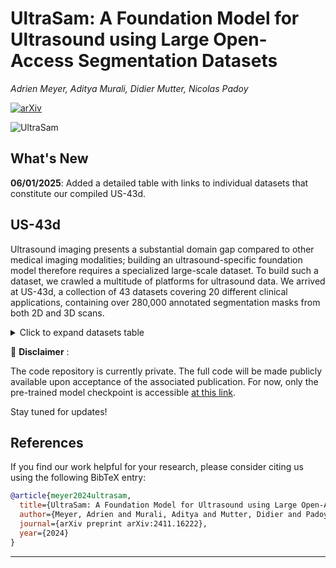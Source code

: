 # **UltraSam: A Foundation Model for Ultrasound using Large Open-Access Segmentation Datasets**

_Adrien Meyer, Aditya Murali, Didier Mutter, Nicolas Padoy_

[![arXiv](https://img.shields.io/badge/arxiv-2307.15220-red)](https://arxiv.org/pdf/2411.16222)

![UltraSam](./assets/UltraSam_main.png)

## What's New

**06/01/2025**: Added a detailed table with links to individual datasets that constitute our compiled US-43d.


## US-43d

Ultrasound imaging presents a substantial domain gap compared to other medical imaging modalities; building an ultrasound-specific foundation model therefore requires a specialized large-scale dataset. To build such a dataset, we crawled a multitude of platforms for ultrasound data. We arrived at US-43d, a collection of 43 datasets covering 20 different clinical applications, containing over 280,000 annotated segmentation masks from both 2D and 3D scans.

<details>
<summary>Click to expand datasets table</summary>

| Dataset               | Link                                                                                                            |
| --------------------- | --------------------------------------------------------------------------------------------------------------- |
| 105US                 | [researchgate](https://www.researchgate.net/publication/329586355_100_2D_US_Images_and_Tumor_Segmentation_Masks)   |
| AbdomenUS             | [kaggle](https://www.kaggle.com/datasets/ignaciorlando/ussimandsegm)                                               |
| ACOUSLIC              | [grand-challenge](https://acouslic-ai.grand-challenge.org/overview-and-goals/)                                     |
| ASUS                  | [onedrive](https://onedrive.live.com/?authkey=%21AMIrL6S1cSjlo1I&id=7230D4DEC6058018%2191725&cid=7230D4DEC6058018) |
| AUL                   | [zenodo](https://zenodo.org/records/7272660)                                                                       |
| brachial plexus       | [github](https://github.com/Regional-US/brachial_plexus)                                                           |
| BrEaST                | [cancer imaging archive](https://www.cancerimagingarchive.net/collection/breast-lesions-usg/)                      |
| BUID                  | [qamebi](https://qamebi.com/breast-ultrasound-images-database/)                                                    |
| BUS_UC                | [mendeley](https://data.mendeley.com/datasets/3ksd7w7jkx/1)                                                        |
| BUS_UCML              | [mendeley](https://data.mendeley.com/datasets/7fvgj4jsp7/1)                                                        |
| BUS-BRA               | [github](https://github.com/wgomezf/BUS-BRA)                                                                       |
| BUS (Dataset B)       | [mmu](http://www2.docm.mmu.ac.uk/STAFF/M.Yap/dataset.php)                                                          |
| BUSI                  | [HomePage](https://scholar.cu.edu.eg/?q=afahmy/pages/dataset)                                                      |
| CAMUS                 | [insa-lyon](https://humanheart-project.creatis.insa-lyon.fr/database/#collection/6373703d73e9f0047faa1bc8g)        |
| CardiacUDC            | [kaggle](https://www.kaggle.com/datasets/xiaoweixumedicalai/cardiacudc-dataset)                                    |
| CCAUI                 | [mendeley](https://data.mendeley.com/datasets/d4xt63mgjm/1)                                                        |
| DDTI                  | [github](https://github.com/openmedlab/Awesome-Medical-Dataset/blob/main/resources/TN3K.md)                        |
| EchoCP                | [kaggle](https://www.kaggle.com/datasets/xiaoweixumedicalai/echocp)                                                |
| EchoNet-Dynamic       | [github](https://github.com/echonet/dynamic)                                                                       |
| EchoNet-Pediatric     | [github](https://echonet.github.io/pediatric)                                                                      |
| FALLMUD               | [kalisteo](https://kalisteo.cea.fr/index.php/fallmud/#)                                                            |
| FASS                  | [mendeley](https://data.mendeley.com/datasets/4gcpm9dsc3/1)                                                        |
| Fast-U-Net            | [github](https://github.com/vahidashkani/Fast-U-Net)                                                               |
| FH-PS-AOP             | [zenodo](https://zenodo.org/records/10829116)                                                                      |
| GIST514-DB            | [github](https://github.com/howardchina/query2)                                                                    |
| HC                    | [grand-challenge](https://hc18.grand-challenge.org/)                                                               |
| kidneyUS              | [github](https://github.com/rsingla92/kidneyUS)                                                                    |
| LUSS_phantom          | [Leeds](https://archive.researchdata.leeds.ac.uk/1263/)                                                            |
| MicroSeg              | [zenodo](https://zenodo.org/records/10475293)                                                                      |
| MMOTU-2D              | [github](https://github.com/cv516Buaa/MMOTU_DS2Net)                                                                |
| MMOTU-3D              | [github](https://github.com/cv516Buaa/MMOTU_DS2Net)                                                                |
| MUP                   | [zenodo](https://zenodo.org/records/10475293)                                                                      |
| regPro                | [HomePage](https://muregpro.github.io/data.html)                                                                   |
| S1                    | [ncbi](https://www.ncbi.nlm.nih.gov/pmc/articles/PMC8205136/)                                                      |
| Segthy                | [TUM](https://www.cs.cit.tum.de/camp/publications/segthy-dataset/)                                                 |
| STMUS_NDA             | [mendeley](https://data.mendeley.com/datasets/3jykz7wz8d/1)                                                        |
| STU-Hospital          | [github](https://github.com/xbhlk/STU-Hospital)                                                                    |
| TG3K                  | [github](https://github.com/openmedlab/Awesome-Medical-Dataset/blob/main/resources/TN3K.md)                        |
| Thyroid US Cineclip   | [standford](https://stanfordaimi.azurewebsites.net/datasets/a72f2b02-7b53-4c5d-963c-d7253220bfd5)                  |
| TN3K                  | [github](https://github.com/openmedlab/Awesome-Medical-Dataset/blob/main/resources/TN3K.md)                        |
| TNSCUI                | [grand-challenge](https://github.com/openmedlab/Awesome-Medical-Dataset/blob/main/resources/TN-SCUI2020.md)        |
| UPBD                  | [HomePage](https://ubpd.worldwidetracing.com:9443/)                                                                |
| US nerve Segmentation | [kaggle](https://www.kaggle.com/c/ultrasound-nerve-segmentation/data)                                              |

</details>

🚨  **Disclaimer** :

The code repository is currently private. The full code will be made publicly available upon acceptance of the associated publication. For now, only the pre-trained model checkpoint is accessible [at this link](https://s3.unistra.fr/camma_public/github/ultrasam/UltraSam.pth).

Stay tuned for updates!

## References

If you find our work helpful for your research, please consider citing us using the following BibTeX entry:

```bibtex
@article{meyer2024ultrasam,
  title={UltraSam: A Foundation Model for Ultrasound using Large Open-Access Segmentation Datasets},
  author={Meyer, Adrien and Murali, Aditya and Mutter, Didier and Padoy, Nicolas},
  journal={arXiv preprint arXiv:2411.16222},
  year={2024}
}
```

---
